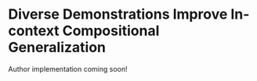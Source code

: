 # Diverse Demonstrations Improve In-context Compositional Generalization
Author implementation coming soon!
